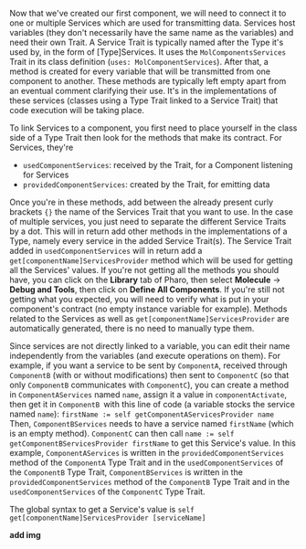 Now that we've created our first component, we will need to connect it to one or multiple Services which are used for transmitting data.
Services host variables (they don't necessarily have the same name as the variables) and need their own Trait.
A Service Trait is typically named after the Type it's used by, in the form of [Type]Services.
It uses the `MolComponentsServices` Trait in its class definition (`uses: MolComponentServices`).
After that, a method is created for every variable that will be transmitted from one component to another.
These methods are typically left empty apart from an eventual comment clarifying their use.
It's in the implementations of these services (classes using a Type Trait linked to a Service Trait) that code execution will be taking place.

To link Services to a component, you first need to place yourself in the class side of a Type Trait then look for the methods that make its contract.
For Services, they're 
- `usedComponentServices`: received by the Trait, for a Component listening for Services
- `providedComponentServices`: created by the Trait, for emitting data

Once you're in these methods, add between the already present curly brackets `{}` the name of the Services Trait that you want to use.
In the case of multiple services, you just need to separate the different Service Traits by a dot.
This will in return add other methods in the implementations of a Type, namely every service in the added Service Trait(s).
The Service Trait added in `usedComponentServices` will in return add a `get[componentName]ServicesProvider` method which will be used for getting all the Services' values.
If you're not getting all the methods you should have, you can click on the **Library** tab of Pharo, then select **Molecule** -> **Debug and Tools**, then click on **Define All Components**. If you're still not getting what you expected, you will need to verify what is put in your component's contract (no empty instance variable for example). Methods related to the Services as well as `get[componentName]ServicesProvider` are automatically generated, there is no need to manually type them.

Since services are not directly linked to a variable, you can edit their name independently from the variables (and execute operations on them).
For example, if you want a service to be sent by `ComponentA`, received through `ComponentB` (with or without modifications) then sent to `ComponentC` (so that only `ComponentB` communicates with `ComponentC`), you can create a method in `ComponentAServices` named `name`, assign it a value in `componentActivate`, then get it in `ComponentB `with this line of code (a variable stocks the service named `name`):
`firstName := self getComponentAServicesProvider name`
Then, `ComponentBServices` needs to have a service named `firstName` (which is an empty method).
`ComponentC` can then call
`name := self getComponentBServicesProvider firstName`
to get this Service's value.
In this example, `ComponentAServices` is written in the `providedComponentServices` method of the `ComponentA` Type Trait and in the `usedComponentServices` of the `ComponentB` Type Trait,
`ComponentBServices` is written in the `providedComponentServices` method of the `ComponentB` Type Trait and in the `usedComponentServices` of the `ComponentC` Type Trait.

The global syntax to get a Service's value is
`self get[componentName]ServicesProvider [serviceName]`

**add img**
